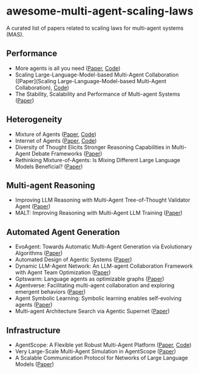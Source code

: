 # awesome-multi-agent-scaling-laws

A curated list of papers related to scaling laws for multi-agent systems (MAS).

## Performance

* More agents is all you need ([Paper](https://arxiv.org/abs/2402.05120), [Code](https://github.com/MoreAgentsIsAllYouNeed/AgentForest))
* Scaling Large-Language-Model-based Multi-Agent Collaboration ([Paper](Scaling Large-Language-Model-based Multi-Agent Collaboration), [Code](https://github.com/OpenBMB/ChatDev))
* The Stability, Scalability and Performance of Multi-agent Systems ([Paper](https://www.researchgate.net/publication/257819038_The_Stability_Scalability_and_Performance_of_Multi-agent_Systems))

## Heterogeneity

* Mixture of Agents ([Paper](https://arxiv.org/abs/2406.04692), [Code](https://github.com/togethercomputer/moa))
* Internet of Agents ([Paper](https://www.arxiv.org/abs/2407.07061#:~:text=IoA%20represents%20a%20step%20towards,achieve%20greater%20intelligence%20and%20capabilities.), [Code](https://github.com/OpenBMB/IoA))
* Diversity of Thought Elicits Stronger Reasoning Capabilities in Multi-Agent Debate Frameworks ([Paper](https://arxiv.org/abs/2410.12853v1))
* Rethinking Mixture-of-Agents: Is Mixing Different Large Language Models Beneficial? ([Paper](https://arxiv.org/abs/2502.00674))

## Multi-agent Reasoning

* Improving LLM Reasoning with Multi-Agent Tree-of-Thought Validator Agent ([Paper](https://arxiv.org/abs/2409.11527v2))
* MALT: Improving Reasoning with Multi-Agent LLM Training ([Paper](https://huggingface.co/papers/2412.01928))

## Automated Agent Generation

* EvoAgent: Towards Automatic Multi-Agent Generation via Evolutionary Algorithms ([Paper](https://arxiv.org/abs/2406.14228))
* Automated Design of Agentic Systems ([Paper](https://arxiv.org/abs/2408.08435))
* Dynamic LLM-Agent Network: An LLM-agent Collaboration Framework with Agent Team Optimization ([Paper](https://arxiv.org/abs/2310.02170))
* Gptswarm: Language agents as optimizable graphs ([Paper](https://arxiv.org/abs/2402.16823))
* Agentverse: Facilitating multi-agent collaboration and exploring emergent behaviors ([Paper](https://arxiv.org/abs/2308.10848))
* Agent Symbolic Learning: Symbolic learning enables self-evolving agents ([Paper](https://arxiv.org/pdf/2406.18532))
* Multi-agent Architecture Search via Agentic Supernet ([Paper](https://arxiv.org/abs/2502.04180))

## Infrastructure

* AgentScope: A Flexible yet Robust Multi-Agent Platform ([Paper](https://arxiv.org/abs/2402.14034), [Code](https://github.com/modelscope/agentscope))
* Very Large-Scale Multi-Agent Simulation in AgentScope ([Paper](https://arxiv.org/abs/2407.17789))
* A Scalable Communication Protocol for Networks of Large Language Models ([Paper](https://arxiv.org/abs/2410.11905))
